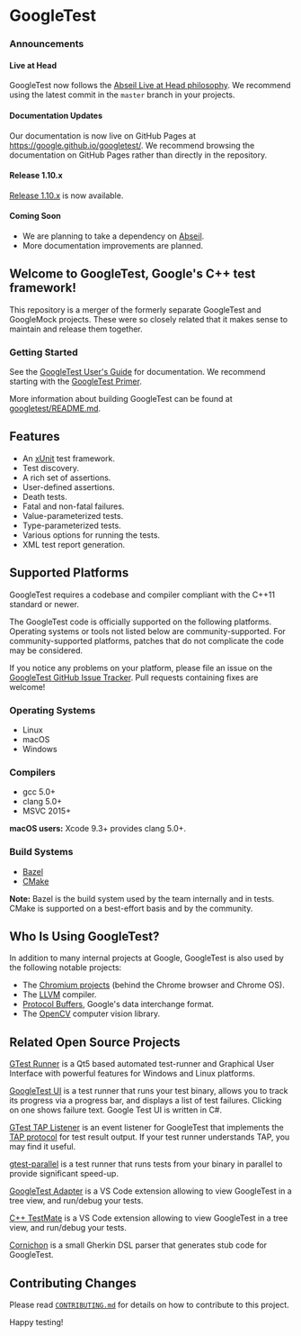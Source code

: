 # GoogleTest

### Announcements

#### Live at Head

GoogleTest now follows the
[Abseil Live at Head philosophy](https://abseil.io/about/philosophy#upgrade-support). We recommend using the latest
commit in the `master` branch in your projects.

#### Documentation Updates

Our documentation is now live on GitHub Pages at
https://google.github.io/googletest/. We recommend browsing the documentation on GitHub Pages rather than directly in
the repository.

#### Release 1.10.x

[Release 1.10.x](https://github.com/google/googletest/releases/tag/release-1.10.0)
is now available.

#### Coming Soon

* We are planning to take a dependency on
  [Abseil](https://github.com/abseil/abseil-cpp).
* More documentation improvements are planned.

## Welcome to **GoogleTest**, Google's C++ test framework!

This repository is a merger of the formerly separate GoogleTest and GoogleMock projects. These were so closely related
that it makes sense to maintain and release them together.

### Getting Started

See the [GoogleTest User's Guide](https://google.github.io/googletest/) for documentation. We recommend starting with
the
[GoogleTest Primer](https://google.github.io/googletest/primer.html).

More information about building GoogleTest can be found at
[googletest/README.md](googletest/README.md).

## Features

* An [xUnit](https://en.wikipedia.org/wiki/XUnit) test framework.
* Test discovery.
* A rich set of assertions.
* User-defined assertions.
* Death tests.
* Fatal and non-fatal failures.
* Value-parameterized tests.
* Type-parameterized tests.
* Various options for running the tests.
* XML test report generation.

## Supported Platforms

GoogleTest requires a codebase and compiler compliant with the C++11 standard or newer.

The GoogleTest code is officially supported on the following platforms. Operating systems or tools not listed below are
community-supported. For community-supported platforms, patches that do not complicate the code may be considered.

If you notice any problems on your platform, please file an issue on the
[GoogleTest GitHub Issue Tracker](https://github.com/google/googletest/issues). Pull requests containing fixes are
welcome!

### Operating Systems

* Linux
* macOS
* Windows

### Compilers

* gcc 5.0+
* clang 5.0+
* MSVC 2015+

**macOS users:** Xcode 9.3+ provides clang 5.0+.

### Build Systems

* [Bazel](https://bazel.build/)
* [CMake](https://cmake.org/)

**Note:** Bazel is the build system used by the team internally and in tests. CMake is supported on a best-effort basis
and by the community.

## Who Is Using GoogleTest?

In addition to many internal projects at Google, GoogleTest is also used by the following notable projects:

* The [Chromium projects](http://www.chromium.org/) (behind the Chrome browser and Chrome OS).
* The [LLVM](http://llvm.org/) compiler.
* [Protocol Buffers](https://github.com/google/protobuf), Google's data interchange format.
* The [OpenCV](http://opencv.org/) computer vision library.

## Related Open Source Projects

[GTest Runner](https://github.com/nholthaus/gtest-runner) is a Qt5 based automated test-runner and Graphical User
Interface with powerful features for Windows and Linux platforms.

[GoogleTest UI](https://github.com/ospector/gtest-gbar) is a test runner that runs your test binary, allows you to track
its progress via a progress bar, and displays a list of test failures. Clicking on one shows failure text. Google Test
UI is written in C#.

[GTest TAP Listener](https://github.com/kinow/gtest-tap-listener) is an event listener for GoogleTest that implements
the
[TAP protocol](https://en.wikipedia.org/wiki/Test_Anything_Protocol) for test result output. If your test runner
understands TAP, you may find it useful.

[gtest-parallel](https://github.com/google/gtest-parallel) is a test runner that runs tests from your binary in parallel
to provide significant speed-up.

[GoogleTest Adapter](https://marketplace.visualstudio.com/items?itemName=DavidSchuldenfrei.gtest-adapter)
is a VS Code extension allowing to view GoogleTest in a tree view, and run/debug your tests.

[C++ TestMate](https://github.com/matepek/vscode-catch2-test-adapter) is a VS Code extension allowing to view GoogleTest
in a tree view, and run/debug your tests.

[Cornichon](https://pypi.org/project/cornichon/) is a small Gherkin DSL parser that generates stub code for GoogleTest.

## Contributing Changes

Please read
[`CONTRIBUTING.md`](https://github.com/google/googletest/blob/master/CONTRIBUTING.md)
for details on how to contribute to this project.

Happy testing!
